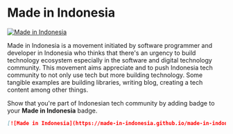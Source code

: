 # Made in Indonesia

[![Made in Indonesia](https://made-in-indonesia.github.io/made-in-indonesia.svg)](https://github.com/made-in-indonesia/made-in-indonesia)


Made in Indonesia is a movement initiated by software programmer and developer in Indonesia who thinks that there's an urgency to build technology ecosystem especially in the software and digital technology community. This movement aims appreciate and to push Indonesia tech community to not only use tech but more building technology. Some tangible examples are building libraries, writing blog, creating a tech content among other things.

Show that you're part of Indonesian tech community by adding badge to your **Made in Indonesia** badge.

```markdown
[![Made in Indonesia](https://made-in-indonesia.github.io/made-in-indonesia.svg)](https://github.com/made-in-indonesia/made-in-indonesia)
```

